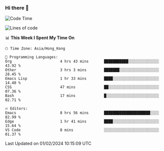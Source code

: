 ### Hi there 👋

<!--
**nicehiro/nicehiro** is a ✨ _special_ ✨ repository because its `README.md` (this file) appears on your GitHub profile.

Here are some ideas to get you started:

- 🔭 I’m currently working on ...
- 🌱 I’m currently learning ...
- 👯 I’m looking to collaborate on ...
- 🤔 I’m looking for help with ...
- 💬 Ask me about ...
- 📫 How to reach me: ...
- 😄 Pronouns: ...
- ⚡ Fun fact: ...
-->

<!--START_SECTION:waka-->
![Code Time](http://img.shields.io/badge/Code%20Time-214%20hrs%202%20mins-blue)

![Lines of code](https://img.shields.io/badge/From%20Hello%20World%20I%27ve%20Written-2.6%20million%20lines%20of%20code-blue)

📊 **This Week I Spent My Time On** 

```text
🕑︎ Time Zone: Asia/Hong_Kong

💬 Programming Languages: 
Org                      4 hrs 43 mins       ███████████░░░░░░░░░░░░░░   43.92 % 
Other                    3 hrs 3 mins        ███████░░░░░░░░░░░░░░░░░░   28.45 % 
Emacs Lisp               1 hr 33 mins        ████░░░░░░░░░░░░░░░░░░░░░   14.40 % 
CSS                      47 mins             ██░░░░░░░░░░░░░░░░░░░░░░░   07.36 % 
Bash                     17 mins             █░░░░░░░░░░░░░░░░░░░░░░░░   02.71 % 

🔥 Editors: 
Emacs                    8 hrs 56 mins       █████████████████████░░░░   82.99 % 
Edge                     1 hr 41 mins        ████░░░░░░░░░░░░░░░░░░░░░   15.64 % 
VS Code                  8 mins              ░░░░░░░░░░░░░░░░░░░░░░░░░   01.37 % 
```


 Last Updated on 01/02/2024 10:15:09 UTC
<!--END_SECTION:waka-->
